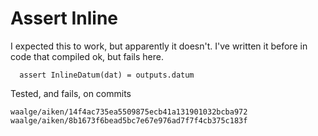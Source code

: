 # Assert Inline 

I expected this to work, but apparently it doesn't.
I've written it before in code that compiled ok, but fails here.  

```
  assert InlineDatum(dat) = outputs.datum 
```

Tested, and fails, on commits
```
waalge/aiken/14f4ac735ea5509875ecb41a131901032bcba972
waalge/aiken/8b1673f6bead5bc7e67e976ad7f7f4cb375c183f
```
